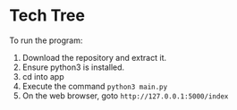 # Tech Tree
To run the program:
1. Download the repository and extract it.
2. Ensure python3 is installed. 
3. cd into app
4. Execute the command `python3 main.py`
5. On the web browser, goto `http://127.0.0.1:5000/index`
